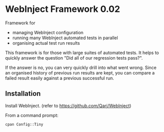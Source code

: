 # WebInject Framework 0.02

Framework for
* managing WebInject configuration
* running many WebInject automated tests in parallel
* organising actual test run results

This framework is for those with large suites of automated tests. It helps to quickly
answer the question "Did all of our regression tests pass?".

If the answer is no, you can very quickly drill into what went wrong. Since an organised history of previous run results are kept, you can compare a failed result easily against a previous successful run.

## Installation

Install WebInject. (refer to https://github.com/Qarj/WebInject)

From a command prompt:
```
cpan Config::Tiny
```
